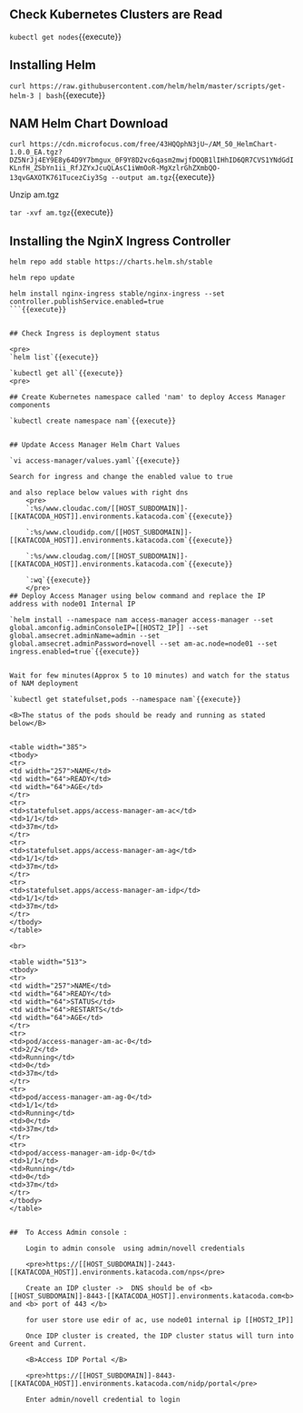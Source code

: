 <br>

## Check Kubernetes Clusters are Read

`kubectl get nodes`{{execute}}

## Installing Helm
	
 `curl https://raw.githubusercontent.com/helm/helm/master/scripts/get-helm-3 | bash`{{execute}}
	
## NAM Helm Chart Download
	
`curl https://cdn.microfocus.com/free/43HQQphN3jU~/AM_50_HelmChart-1.0.0_EA.tgz?DZ5NrJj4EY9E8y64D9Y7bmgux_0F9Y8D2vc6qasm2mwjfDOQB1lIHhID6QR7CVS1YNdGdIKLnfH_ZSbYn1ii_RfJZYxJcuQLAsC1iWmOoR-MgXzlrGhZXmbQO-13qvGAXOTK761TucezCiy3Sg --output am.tgz`{{execute}}
	
Unzip am.tgz

`tar -xvf am.tgz`{{execute}}
		 

## Installing the NginX Ingress Controller


```
helm repo add stable https://charts.helm.sh/stable

helm repo update

helm install nginx-ingress stable/nginx-ingress --set controller.publishService.enabled=true
```{{execute}}


## Check Ingress is deployment status

<pre>
`helm list`{{execute}}

`kubectl get all`{{execute}}
<pre>

## Create Kubernetes namespace called 'nam' to deploy Access Manager components
	
`kubectl create namespace nam`{{execute}}


## Update Access Manager Helm Chart Values

`vi access-manager/values.yaml`{{execute}}

Search for ingress and change the enabled value to true

and also replace below values with right dns
	<pre>
	`:%s/www.cloudac.com/[[HOST_SUBDOMAIN]]-[[KATACODA_HOST]].environments.katacoda.com`{{execute}}
	
	`:%s/www.cloudidp.com/[[HOST_SUBDOMAIN]]-[[KATACODA_HOST]].environments.katacoda.com`{{execute}}
	
	`:%s/www.cloudag.com/[[HOST_SUBDOMAIN]]-[[KATACODA_HOST]].environments.katacoda.com`{{execute}}
	
	`:wq`{{execute}}
	</pre>
## Deploy Access Manager using below command and replace the IP address with node01 Internal IP

`helm install --namespace nam access-manager access-manager --set global.amconfig.adminConsoleIP=[[HOST2_IP]] --set global.amsecret.adminName=admin --set global.amsecret.adminPassword=novell --set am-ac.node=node01 --set ingress.enabled=true`{{execute}}


Wait for few minutes(Approx 5 to 10 minutes) and watch for the status of NAM deployment

`kubectl get statefulset,pods --namespace nam`{{execute}}

<B>The status of the pods should be ready and running as stated below</B>


<table width="385">
<tbody>
<tr>
<td width="257">NAME</td>
<td width="64">READY</td>
<td width="64">AGE</td>
</tr>
<tr>
<td>statefulset.apps/access-manager-am-ac</td>
<td>1/1</td>
<td>37m</td>
</tr>
<tr>
<td>statefulset.apps/access-manager-am-ag</td>
<td>1/1</td>
<td>37m</td>
</tr>
<tr>
<td>statefulset.apps/access-manager-am-idp</td>
<td>1/1</td>
<td>37m</td>
</tr>
</tbody>
</table>

<br>

<table width="513">
<tbody>
<tr>
<td width="257">NAME</td>
<td width="64">READY</td>
<td width="64">STATUS</td>
<td width="64">RESTARTS</td>
<td width="64">AGE</td>
</tr>
<tr>
<td>pod/access-manager-am-ac-0</td>
<td>2/2</td>
<td>Running</td>
<td>0</td>
<td>37m</td>
</tr>
<tr>
<td>pod/access-manager-am-ag-0</td>
<td>1/1</td>
<td>Running</td>
<td>0</td>
<td>37m</td>
</tr>
<tr>
<td>pod/access-manager-am-idp-0</td>
<td>1/1</td>
<td>Running</td>
<td>0</td>
<td>37m</td>
</tr>
</tbody>
</table>


## 	To Access Admin console :

	Login to admin console  using admin/novell credentials

	<pre>https://[[HOST_SUBDOMAIN]]-2443-[[KATACODA_HOST]].environments.katacoda.com/nps</pre>
	
	Create an IDP cluster ->  DNS should be of <b>[[HOST_SUBDOMAIN]]-8443-[[KATACODA_HOST]].environments.katacoda.com<b> and <b> port of 443 </b>
	
	for user store use edir of ac, use node01 internal ip [[HOST2_IP]]
	
	Once IDP cluster is created, the IDP cluster status will turn into Greent and Current.
	
	<B>Access IDP Portal </B>
	
	<pre>https://[[HOST_SUBDOMAIN]]-8443-[[KATACODA_HOST]].environments.katacoda.com/nidp/portal</pre>
	
	Enter admin/novell credential to login
